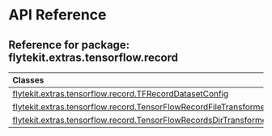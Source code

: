 # API Reference

## Reference for package: flytekit.extras.tensorflow.record

| Classes  |
| :------------- |
| [flytekit.extras.tensorflow.record.TFRecordDatasetConfig](flytekit_extras_tensorflow_record_tfrecorddatasetconfig) |
| [flytekit.extras.tensorflow.record.TensorFlowRecordFileTransformer](flytekit_extras_tensorflow_record_tensorflowrecordfiletransformer) |
| [flytekit.extras.tensorflow.record.TensorFlowRecordsDirTransformer](flytekit_extras_tensorflow_record_tensorflowrecordsdirtransformer) |
